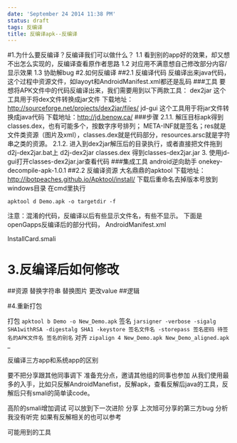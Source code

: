 ```yaml
---
date: 'September 24 2014 11:38 PM'
status: draft
tags: 反编译
title: 反编译apk--反编译
---
```


#1.为什么要反编译？反编译我们可以做什么？
1.1 看到别的app好的效果，却又想不出怎么实现的，反编译查看原作者思路
1.2 对应用不满意想自己修改部分内容/显示效果
1.3 协助解bug
#2.如何反编译
##2.1 反编译代码
反编译出来java代码，这个过程中资源文件，如layoyt和AndroidManifest.xml都还是乱码
###工具
要想将APK文件中的代码反编译出来，我们需要用到以下两款工具：
dex2jar 这个工具用于将dex文件转换成jar文件 
下载地址：http://sourceforge.net/projects/dex2jar/files/
jd-gui 这个工具用于将jar文件转换成java代码 
下载地址：http://jd.benow.ca/
###步骤
2.1.1. 解压目标apk得到classes.dex，也有可能多个，按数字序号排列；
META-INF就是签名；res就是文件类资源（图片及xml），classes.dex就是代码部分，resources.arsc就是字符串之类的资源。
2.1.2. 进入到dex2jar解压后的目录执行，或者直接把文件拖到d2j-dex2jar.bat上
d2j-dex2jar classes.dex
得到classes-dex2jar.jar
3. 使用jd-gui打开classes-dex2jar.jar查看代码
###集成工具
android逆向助手
onekey-decompile-apk-1.0.1
##2.2 反编译资源
大名鼎鼎的apktool
下载地址：http://ibotpeaches.github.io/Apktool/install/
下载后重命名去掉版本号放到windows目录
在cmd里执行
```shell
apktool d Demo.apk -o targetdir -f 
```
注意：混淆的代码，反编译以后有些显示文件名，有些不显示。
下面是openGapps反编译后的部分代码，
AndroidManifest.xml

InstallCard.smali

# 3.反编译后如何修改
##资源
替换字符串
替换图片
更改value
##逻辑


#4.重新打包

 打包
`apktool b Demo -o New_Demo.apk`
签名
`jarsigner -verbose -sigalg SHA1withRSA -digestalg SHA1 -keystore 签名文件名 -storepass 签名密码 待签名的APK文件名 签名的别名`
对齐
`zipalign 4 New_Demo.apk New_Demo_aligned.apk`
_
  
反编译三方app和系统app的区别

要不把分享跟其他同事调下 
准备充分点，邀请其他组的同事也参加
从我们使用最多的入手，比如只反解AndroidManefist，反解apk，查看反解后java的工具，反解后只有smali的简单读code。

高阶的smali增加调试 可以放到下一次进阶  分享
上次旭可分享的第三方bug 分析 我没有听完 如果有反解相关的也可以参考


可能用到的工具
